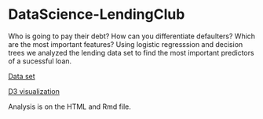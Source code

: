# DataScience-LendingClub
Who is going to pay their debt? How can you differentiate defaulters? Which are the most important features? Using logistic regresssion and decision trees we analyzed the lending data set to find the most important predictors of a sucessful loan.

[Data set](https://www.lendingclub.com/info/download-data.action)


[D3 visualization](https://bl.ocks.org/italosayan/aa0983474cffa3458485cd3eda3afbf9)

Analysis is on the HTML and Rmd file.
